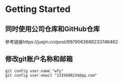 # Getting Started

## 同时使用公司仓库和GitHub仓库
参考链接https://juejin.cn/post/6979063688233746462

## 修改git账户名称和邮箱
```shell
git config user.name "wfy"
git config user.email "1335680234@qq.com"
```